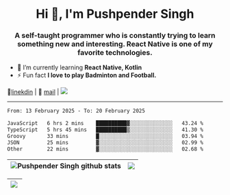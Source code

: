 <h1 align="center">Hi 👋, I'm Pushpender Singh</h1>
<h3 align="center">A self-taught programmer who is constantly trying to learn something new and interesting. React Native is one of my favorite technologies.</h3>

- 🌱 I’m currently learning **React Native, Kotlin**
- ⚡ Fun fact **I love to play Badminton and Football.**

👔[linekdin](https://www.linkedin.com/in/pushpender-singh-240061202/) | 📧 [mail](mailto:pushpendersingh694@gmail.com) | 
<a href="https://github.com/pushpender-singh-ap/pushpender-singh-ap">
    <img src="https://komarev.com/ghpvc/?username=pushpender-singh-ap&style=for-the-badge">
</a>


---

<!--START_SECTION:waka-->

```txt
From: 13 February 2025 - To: 20 February 2025

JavaScript   6 hrs 2 mins    ██████████▓░░░░░░░░░░░░░░   43.24 %
TypeScript   5 hrs 45 mins   ██████████▒░░░░░░░░░░░░░░   41.30 %
Groovy       33 mins         █░░░░░░░░░░░░░░░░░░░░░░░░   03.94 %
JSON         25 mins         ▓░░░░░░░░░░░░░░░░░░░░░░░░   02.99 %
Other        22 mins         ▓░░░░░░░░░░░░░░░░░░░░░░░░   02.68 %
```

<!--END_SECTION:waka-->


| <a><img align="center" src="https://github-readme-stats-iota-ecru-15.vercel.app/api?username=pushpender-singh-ap&show_icons=true&include_all_commits=true&theme=buefy&hide_border=true" alt="Pushpender Singh github stats" /></a> | <a><img align="center" src="https://github-readme-stats-iota-ecru-15.vercel.app/api/top-langs/?username=pushpender-singh-ap&layout=compact&theme=buefy&hide_border=true" /></a> |
| ------------- | ------------- |

| <a> <img align="left" src="https://github-readme-streak-stats.herokuapp.com/?user=pushpender-singh-ap" /></br> </a> |
| ------------- |
